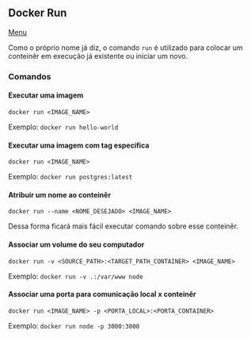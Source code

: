 ## Docker Run

[Menu](../README.md)

Como o próprio nome já diz, o comando `run` é utilizado para colocar um conteinêr em execução já existente ou iniciar um novo.

### Comandos

#### Executar uma imagem

```
docker run <IMAGE_NAME>
```

Exemplo: `docker run hello-world`

#### Executar uma imagem com tag específica

```
docker run <IMAGE_NAME>
```

Exemplo: `docker run postgres:latest`

#### Atribuir um nome ao conteinêr

```
docker run --name <NOME_DESEJADO> <IMAGE_NAME>
```

Dessa forma ficará mais fácil executar comando sobre esse conteinêr.

#### Associar um volume do seu computador

```
docker run -v <SOURCE_PATH>:<TARGET_PATH_CONTAINER> <IMAGE_NAME>
```

Exemplo: `docker run -v .:/var/www node`

#### Associar uma porta para comunicação local x conteinêr

```
docker run <IMAGE_NAME> -p <PORTA_LOCAL>:<PORTA_CONTAINER>
```

Exemplo: `docker run node -p 3000:3000`